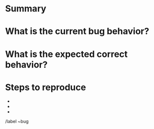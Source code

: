 # Summary
<!--- Summarize the bug encountered concisely -->


# What is the current bug behavior?
<!--- What actually happens -->


# What is the expected correct behavior?
<!--- What you should see instead -->


# Steps to reproduce
<!--- How one can reproduce the issue - this is very important -->
*  
*  
*  


/label ~bug

